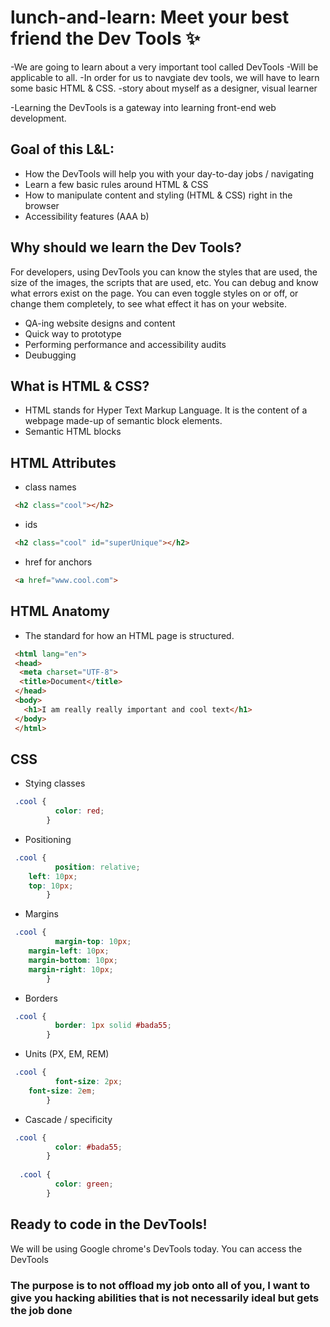 # lunch-and-learn: Meet your best friend the Dev Tools ✨

-We are going to learn about a very important tool called DevTools
-Will be applicable to all.
-In order for us to navgiate dev tools, we will have to learn some basic HTML & CSS. 
-story about myself as a designer, visual learner
 
-Learning the DevTools is a gateway into learning front-end web development.

## Goal of this L&L:
- How the DevTools will help you with your day-to-day jobs / navigating
- Learn a few basic rules around HTML & CSS
- How to manipulate content and styling (HTML & CSS) right in the browser
- Accessibility features (AAA b)

## Why should we learn the Dev Tools?
For developers, using DevTools you can know the styles that are used, the size of the images, the scripts that are used, etc. You can debug and know what errors exist on the page. You can even toggle styles on or off, or change them completely, to see what effect it has on your website.

- QA-ing website designs and content
- Quick way to prototype 
- Performing performance and accessibility audits
- Deubugging

## What is HTML & CSS?
- HTML stands for Hyper Text Markup Language. It is the content of a webpage made-up of semantic block elements.
- Semantic HTML blocks

## HTML Attributes
- class names
```HTML
 <h2 class="cool"></h2>
```
- ids
```HTML
 <h2 class="cool" id="superUnique"></h2>
```
- href for anchors
```HTML
 <a href="www.cool.com">
```


## HTML Anatomy
- The standard for how an HTML page is structured. 
```HTML
 <html lang="en">
 <head>
  <meta charset="UTF-8">
  <title>Document</title>
 </head>
 <body>
   <h1>I am really really important and cool text</h1>
 </body>
 </html>
```

## CSS
- Stying classes
```css
 .cool {
		  color: red;  
		}
```
- Positioning
```css
 .cool {
		  position: relative;
    left: 10px;
    top: 10px;  
		}
```
- Margins
```css
 .cool {
		  margin-top: 10px;
    margin-left: 10px;
    margin-bottom: 10px;
    margin-right: 10px;
		}
```
- Borders
```css
 .cool {
		  border: 1px solid #bada55;
		}
```
- Units (PX, EM, REM)
```css
 .cool {
		  font-size: 2px;
    font-size: 2em;
		}
```
- Cascade / specificity
```css
 .cool {
		  color: #bada55;
		}
  
  .cool {
		  color: green;
		}
```

## Ready to code in the DevTools!

We will be using Google chrome's DevTools today. You can access the DevTools

### The purpose is to not offload my job onto all of you, I want to give you hacking abilities that is not necessarily ideal but gets the job done




